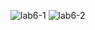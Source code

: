 ![lab6-1](https://github.com/makoto0825/Web_lab/assets/120376737/5c369a5e-cd24-446a-9bb0-5a0b703a7b3e)
![lab6-2](https://github.com/makoto0825/Web_lab/assets/120376737/fed89b2d-9be9-424e-aa44-e52f25d0879d)
